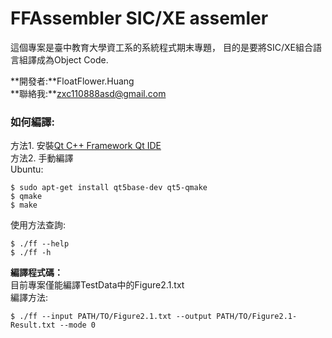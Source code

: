FFAssembler SIC/XE assemler
===

這個專案是臺中教育大學資工系的系統程式期末專題，
目的是要將SIC/XE組合語言組譯成為Object Code.

**開發者:**FloatFlower.Huang   
**聯絡我:**zxc110888asd@gmail.com

### 如何編譯:
方法1. 安裝[Qt C++ Framework Qt IDE](https://www.qt.io/)   
方法2. 手動編譯    
Ubuntu:
```shell
$ sudo apt-get install qt5base-dev qt5-qmake
$ qmake
$ make
```

使用方法查詢:
```shell
$ ./ff --help
$ ./ff -h
```

**編譯程式碼：**   
目前專案僅能編譯TestData中的Figure2.1.txt   
編譯方法:    
```
$ ./ff --input PATH/TO/Figure2.1.txt --output PATH/TO/Figure2.1-Result.txt --mode 0
```
